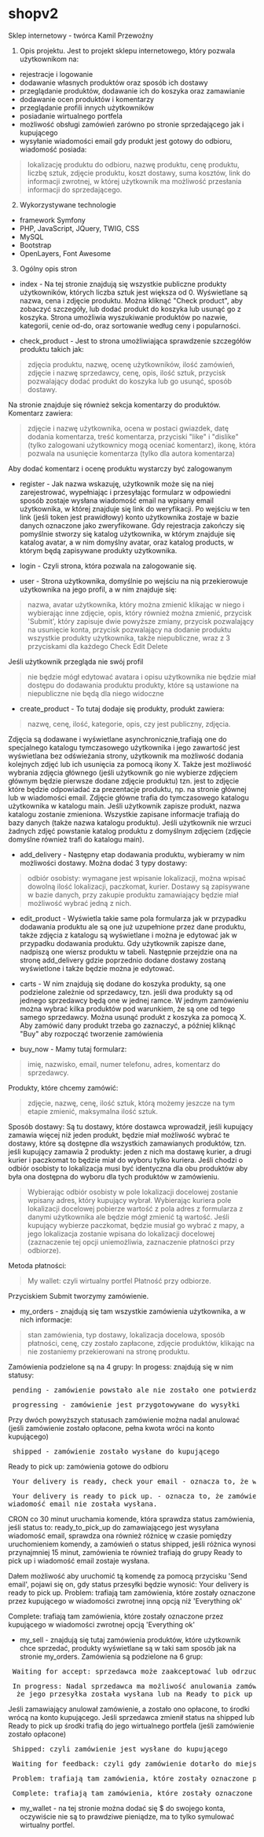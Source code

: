 # shopv2

Sklep internetowy - twórca Kamil Przewoźny

1. Opis projektu.
Jest to projekt sklepu internetowego, który pozwala użytkownikom na:
- rejestracje i logowanie
- dodawanie własnych produktów oraz sposób ich dostawy
- przeglądanie produktów, dodawanie ich do koszyka oraz zamawianie
- dodawanie ocen produktów i komentarzy
- przeglądanie profili innych użytkowników
- posiadanie wirtualnego portfela
- możliwość obsługi zamówień zarówno po stronie sprzedającego jak i kupującego
- wysyłanie wiadomości email gdy produkt jest gotowy do odbioru, wiadomość posiada:
> lokalizację produktu do odbioru,
> nazwę produktu,
> cenę produktu,
> liczbę sztuk,
> zdjęcie produktu,
> koszt dostawy,
> suma kosztów,
> link do informacji zwrotnej, w której użytkownik ma możliwość przesłania informacji do sprzedającego.


2. Wykorzystywane technologie
- framework Symfony
- PHP, JavaScript, JQuery, TWIG, CSS
- MySQL
- Bootstrap
- OpenLayers, Font Awesome


3. Ogólny opis stron

- index - Na tej stronie znajdują się wszystkie publiczne produkty użytkowników, których liczba sztuk jest większa od 0. Wyświetlane są nazwa, cena i zdjęcie produktu. Można kliknąć "Check product", 
          aby zobaczyć szczegóły, lub dodać produkt do koszyka lub usunąć go z koszyka. Strona umożliwia wyszukiwanie produktów po nazwie, kategorii, cenie od-do, oraz sortowanie według ceny i popularności.

- check_product - Jest to strona umożliwiająca sprawdzenie szczegółów produktu takich jak:
> zdjęcia produktu,
> nazwę,
> ocenę użytkowników,
> ilość zamówień,
> zdjęcie i nazwę sprzedawcy, 
> cenę,
> opis,
> ilość sztuk,
> przycisk pozwalający dodać produkt do koszyka lub go usunąć,
> sposób dostawy.

Na stronie znajduje się również sekcja komentarzy do produktów. Komentarz zawiera:
> zdjęcie i nazwę użytkownika,
> ocena w postaci gwiazdek,
> datę dodania komentarza,
> treść komentarza,
> przyciski "like" i "dislike" (tylko zalogowani użytkownicy mogą oceniać komentarz),
> ikonę, która pozwala na usunięcie komentarza (tylko dla autora komentarza)

Aby dodać komentarz i ocenę produktu wystarczy być zalogowanym 

- register - Jak nazwa wskazuję, użytkownik może się na niej zarejestrować, wypełniając i przesyłając formularz w odpowiedni sposób zostaje wysłana wiadomość email na wpisany email użytkownika, 
             w której znajduje się link do weryfikacji. Po wejściu w ten link (jeśli token jest prawidłowy) konto użytkownika zostaje w bazie danych oznaczone jako zweryfikowane. Gdy rejestracja zakończy się pomyślnie
             stworzy się katalog użytkownika, w którym znajduje się katalog avatar, a w nim domyślny avatar, oraz katalog products, w którym będą zapisywane produkty użytkownika.

- login - Czyli strona, która pozwala na zalogowanie się.

- user - Strona użytkownika, domyślnie po wejściu na nią przekierowuje użytkownika na jego profil, a w nim znajduje się:
> nazwa,
> avatar użytkownika, który można zmienić klikając w niego i wybierając inne zdjęcie,
> opis, który również można zmienić,
> przycisk 'Submit', który zapisuje dwie powyższe zmiany,
> przycisk pozwalający na usunięcie konta,
> przycisk pozwalający na dodanie produktu
> wszystkie produkty użytkownika, także niepubliczne, wraz z 3 przyciskami dla każdego
Check
Edit 
Delete

Jeśli użytkownik przegląda nie swój profil
> nie będzie mógł edytować avatara i opisu użytkownika
> nie będzie miał dostępu do dodawania produktu
> produkty, które są ustawione na niepubliczne nie będą dla niego widoczne

- create_product - To tutaj dodaje się produkty, produkt zawiera:
> nazwę,
> cenę,
> ilość,
> kategorie,
> opis,
> czy jest publiczny,
> zdjęcia.
	
Zdjęcia są dodawane i wyświetlane asynchronicznie,trafiają one do specjalnego katalogu tymczasowego użytkownika i jego zawartość jest wyświetlana bez odświeżania strony, użytkownik ma możliwość dodania 
kolejnych zdjęć lub ich usunięcia za pomocą ikony X. Także jest możliwość wybrania zdjęcia głównego (jeśli użytkownik go nie wybierze zdjęciem głównym będzie pierwsze dodane zdjęcie produktu)
tzn. jest to zdjęcie które będzie odpowiadać za prezentacje produktu, np. na stronie głównej lub w wiadomości email. Zdjęcie główne trafia do tymczasowego katalogu użytkownika w katalogu main. 
Jeśli użytkownik zapisze produkt, nazwa katalogu zostanie zmieniona. Wszystkie zapisane informacje trafiają do bazy danych (także nazwa katalogu produktu). 
Jeśli użytkownik nie wrzuci żadnych zdjęć powstanie katalog produktu z domyślnym zdjęciem (zdjęcie domyślne również trafi do katalogu main).

- add_delivery - Następny etap dodawania produktu, wybieramy w nim możliwości dostawy.
Można dodać 3 typy dostawy:
> odbiór osobisty: wymagane jest wpisanie lokalizacji, można wpisać dowolną ilość lokalizacji,
> paczkomat,
> kurier.
Dostawy są zapisywane w bazie danych, przy zakupie produktu zamawiający będzie miał możliwość wybrać jedną z nich.

- edit_product - Wyświetla takie same pola formularza jak w przypadku dodawania produktu ale są one już uzupełnione przez dane produktu, także zdjęcia z katalogu są wyświetlane i można je edytować jak w przypadku 
                 dodawania produktu. Gdy użytkownik zapisze dane, nadpiszą one wiersz produktu w tabeli. Następnie przejdzie ona na stronę add_delivery gdzie poprzednio dodane dostawy zostaną wyświetlone i
                 także będzie można je edytować.

- carts - W nim znajdują się dodane do koszyka produkty, są one podzielone zależnie od sprzedawcy, tzn. jeśli dwa produkty są od jednego sprzedawcy będą one w jednej ramce. 
          W jednym zamówieniu można wybrać kilka produktów pod warunkiem, że są one od tego samego sprzedawcy. Można usunąć produkt z koszyka za pomocą X. Aby zamówić dany produkt trzeba go zaznaczyć, 
          a później kliknąć "Buy" aby rozpocząć tworzenie zamówienia

- buy_now - Mamy tutaj formularz:
> imię,
> nazwisko,
> email,
> numer telefonu,
> adres,
> komentarz do sprzedawcy.
	 
Produkty, które chcemy zamówić:
> zdjęcie,
> nazwę,
> cenę,
> ilość sztuk, którą możemy jeszcze na tym etapie zmienić,
> maksymalna ilość sztuk.
	   
Sposób dostawy: Są tu dostawy, które dostawca wprowadził, jeśli kupujący zamawia więcej niż jeden produkt, będzie miał możliwość wybrać te dostawy, które są dostępne dla wszystkich zamawianych produktów, tzn.
jeśli kupujący zamawia 2 produkty: jeden z nich ma dostawę kurier, a drugi kurier i paczkomat to będzie miał do wyboru tylko kuriera. Jeśli chodzi o odbiór osobisty to lokalizacja musi być identyczna dla obu
produktów aby była ona dostępna do wyboru dla tych produktów w zamówieniu.
> Wybierając odbiór osobisty w pole lokalizacji docelowej zostanie wpisany adres, który kupujący wybrał.
> Wybierając kuriera pole lokalizacji docelowej pobierze wartość z pola adres z formularza z danymi użytkownika ale będzie mógł zmienić tą wartość.
> Jeśli kupujący wybierze paczkomat, będzie musiał go wybrać z mapy, a jego lokalizacja zostanie wpisana do lokalizacji docelowej (zaznaczenie tej opcji uniemożliwia, zaznaczenie płatności przy odbiorze).

Metoda płatności:
> My wallet: czyli wirtualny portfel
> Płatność przy odbiorze.
	   
Przyciskiem Submit tworzymy zamówienie. 

- my_orders - znajdują się tam wszystkie zamówienia użytkownika, a w nich informacje:
> stan zamówienia,
> typ dostawy,
> lokalizacja docelowa,
> sposób płatności,
> cenę,
> czy zostało zapłacone,
> zdjęcie produktów, klikając na nie zostaniemy przekierowani na stronę produktu.
	      
Zamówienia podzielone są na 4 grupy:
In progess: znajdują się w nim statusy:
<pre> pending - zamówienie powstało ale nie zostało one potwierdzone przez sprzedawcę</pre>
<pre> progressing - zamówienie jest przygotowywane do wysyłki</pre>
Przy dwóch powyższych statusach zamówienie można nadal anulować (jeśli zamówienie zostało opłacone, pełna kwota wróci na konto kupującego)
<pre> shipped - zamówienie zostało wysłane do kupującego</pre>
		
Ready to pick up: zamówienia gotowe do odbioru
<pre> Your delivery is ready, check your email - oznacza to, że wiadomość email została wysłana</pre>
<pre> Your delivery is ready to pick up. - oznacza to, że zamówienie jest gotowe do odbioru ale 
wiadomość email nie została wysłana.</pre>

CRON co 30 minut uruchamia komende, która sprawdza status zamówienia, jeśli status to: ready_to_pick_up do zamawiającego jest wysyłana wiadomość email, sprawdza ona również różnicę w 
czasie pomiędzy uruchomieniem komendy, a zamówień o status shipped, jeśli różnica wynosi przynajmniej 15 minut, zamówienia te również trafiają do grupy Ready to pick up i wiadomość email zostaje wysłana.

Dałem możliwość aby uruchomić tą komendę za pomocą przycisku 'Send email', pojawi się on, gdy status przesyłki będzie wynosić: Your delivery is ready to pick up.
Problem: trafiają tam zamówienia, które zostały oznaczone przez kupującego w wiadomości zwrotnej inną opcją niż 'Everything ok'

Complete: trafiają tam zamówienia, które zostały oznaczone przez kupującego w wiadomości zwrotnej opcją 'Everything ok'
	      
- my_sell - znajdują się tutaj zamówienia produktów, które użytkownik chce sprzedać, produkty wyświetlane są w taki sam sposób jak na stronie my_orders. 
Zamówienia są podzielone na 6 grup: 

<pre> Waiting for accept: sprzedawca może zaakceptować lub odrzucić zamówienie, jeśli je odrzuci zamówienie zostanie usunięte, jeśli je zaakceptuje u kupującego status tego zamówienia zmieni się na progressing.</pre>
<pre> In progress: Nadal sprzedawca ma możliwość anulowania zamówienia ale ma także możliwość zmienienia statusu zamówienia na shipped (jeśli sposób dostawy to kurier lub paczkomat), informując przy tym kupującego,
  że jego przesyłka została wysłana lub na Ready to pick up gdy kupujący wybrał opcję osobistego odbioru.</pre>

Jeśli zamawiający anulował zamówienie, a zostało ono opłacone, to środki wrócą na konto kupującego.
Jeśli sprzedawca zmienił status na shipped lub Ready to pick up środki trafią do jego wirtualnego portfela (jeśli zamówienie zostało opłacone)

<pre> Shipped: czyli zamówienie jest wysłane do kupującego</pre>
<pre> Waiting for feedback: czyli gdy zamówienie dotarło do miejsca docelowego ale użytkownik nie przesłał jeszcze informacji zwrotnej</pre>
<pre> Problem: trafiają tam zamówienia, które zostały oznaczone przez kupującego w wiadomości zwrotnej inną opcją niż 'Everything ok'.</pre>

<pre> Complete: trafiają tam zamówienia, które zostały oznaczone przez kupującego w wiadomości zwrotnej opcją 'Everything ok'.</pre>

- my_wallet - na tej stronie można dodać się $ do swojego konta, oczywiście nie są to prawdziwe pieniądze, ma to tylko symulować wirtualny portfel.
